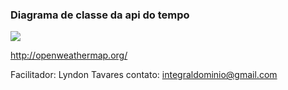 ### Diagrama de classe da api do tempo 

![](https://github.com/lyndontavares/spring-angularjs-datapar/blob/master/MasterChicoSB6/src/main/resources/static/image/Tempo.png)

http://openweathermap.org/

Facilitador: Lyndon Tavares
contato: integraldominio@gmail.com
